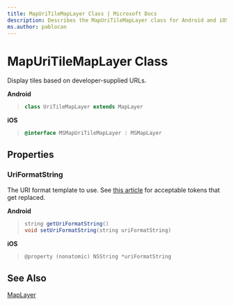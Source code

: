 ```yaml
---
title: MapUriTileMapLayer Class | Microsoft Docs
description: Describes the MapUriTileMapLayer class for Android and iOS and provides the class's properties and additional references.
ms.author: pablocan
---
```


# MapUriTileMapLayer Class

Display tiles based on developer-supplied URLs.

**Android**

>```java
> class UriTileMapLayer extends MapLayer
>```

**iOS**

>```objectivec
> @interface MSMapUriTileMapLayer : MSMapLayer
>```

## Properties

### UriFormatString

The URI format template to use.  See [this article](https://msdn.microsoft.com/library/windowsphone/develop/windows.ui.xaml.controls.maps.httpmaptiledatasource.uriformatstring.aspx) for acceptable tokens that get replaced.

**Android**

>```java
> string getUriFormatString()
> void setUriFormatString(string uriFormatString)
>```

**iOS**

>```objectivec
> @property (nonatomic) NSString *uriFormatString
>```

## See Also

[MapLayer](MapLayer-class.md)